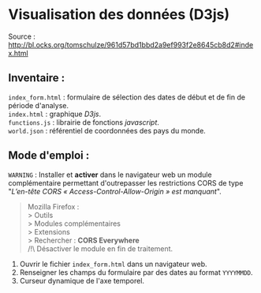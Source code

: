 # Visualisation des données (D3js)
Source : http://bl.ocks.org/tomschulze/961d57bd1bbd2a9ef993f2e8645cb8d2#index.html

## Inventaire :  
`index_form.html` : formulaire de sélection des dates de début et de fin de période d'analyse.  
`index.html` : graphique _D3js_.  
`functions.js` : librairie de fonctions _javascript_.  
`world.json` : référentiel de coordonnées des pays du monde.  

## Mode d'emploi :  
`WARNING` : Installer et **activer** dans le navigateur web un module complémentaire permettant d'outrepasser les restrictions CORS de type "*L’en-tête CORS « Access-Control-Allow-Origin » est manquant*".  
  > Mozilla Firefox :  
    > Outils  
      > Modules complémentaires  
        > Extensions  
          > Rechercher : **CORS Everywhere**  
  /!\ Désactiver le module en fin de traitement.
1. Ouvrir le fichier `index_form.html` dans un navigateur web.
2. Renseigner les champs du formulaire par des dates au format `YYYYMMDD`.
3. Curseur dynamique de l'axe temporel.
